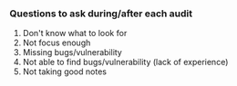 ### Questions to ask during/after each audit

1. Don't know what to look for
2. Not focus enough
3. Missing bugs/vulnerability  
4. Not able to find bugs/vulnerability (lack of experience)
5. Not taking good notes